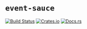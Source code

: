 # `event-sauce`

[![Build Status](https://circleci.com/gh/jamwaffles/event-sauce/tree/master.svg?style=shield)](https://circleci.com/gh/jamwaffles/event-sauce/tree/master)
[![Crates.io](https://img.shields.io/crates/v/event-sauce.svg)](https://crates.io/crates/event-sauce)
[![Docs.rs](https://docs.rs/event-sauce/badge.svg)](https://docs.rs/event-sauce)
